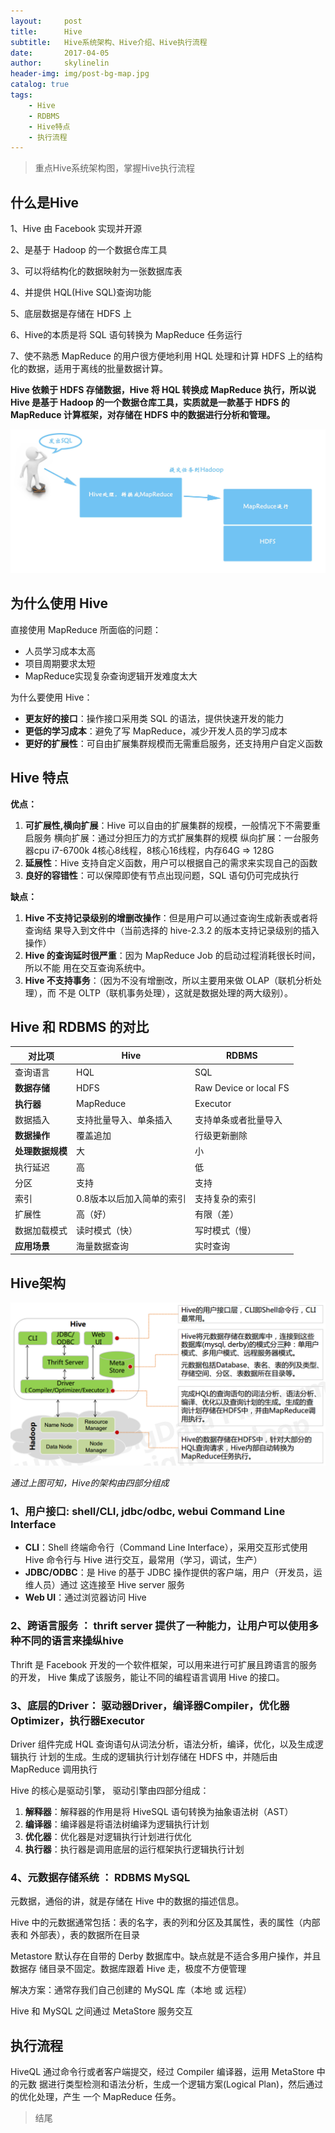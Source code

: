 ```yaml
---
layout:     post
title:      Hive
subtitle:   Hive系统架构、Hive介绍、Hive执行流程
date:       2017-04-05
author:     skylinelin
header-img: img/post-bg-map.jpg
catalog: true
tags:
    - Hive
    - RDBMS
    - Hive特点
    - 执行流程
---
```


> 重点Hive系统架构图，掌握Hive执行流程

## 什么是Hive

1、Hive 由 Facebook 实现并开源

2、是基于 Hadoop 的一个数据仓库工具

3、可以将结构化的数据映射为一张数据库表

4、并提供 HQL(Hive SQL)查询功能

5、底层数据是存储在 HDFS 上

6、Hive的本质是将 SQL 语句转换为 MapReduce 任务运行

7、使不熟悉 MapReduce 的用户很方便地利用 HQL 处理和计算 HDFS 上的结构化的数据，适用于离线的批量数据计算。

**Hive 依赖于 HDFS 存储数据，Hive 将 HQL 转换成 MapReduce 执行，所以说 Hive 是基于 Hadoop 的一个数据仓库工具，实质就是一款基于 HDFS 的 MapReduce 计算框架，对存储在 HDFS 中的数据进行分析和管理。**

![hiveyx](/resource_img/hive/hiveyx.jpg)

## 为什么使用 Hive

直接使用 MapReduce 所面临的问题：

 - 人员学习成本太高
 - 项目周期要求太短
 - MapReduce实现复杂查询逻辑开发难度太大

为什么要使用 Hive：

 - **更友好的接口**：操作接口采用类 SQL 的语法，提供快速开发的能力
 - **更低的学习成本**：避免了写 MapReduce，减少开发人员的学习成本
 - **更好的扩展性**：可自由扩展集群规模而无需重启服务，还支持用户自定义函数

## Hive 特点

**优点：**

1. **可扩展性,横向扩展**：Hive 可以自由的扩展集群的规模，一般情况下不需要重启服务 横向扩展：通过分担压力的方式扩展集群的规模 纵向扩展：一台服务器cpu i7-6700k 4核心8线程，8核心16线程，内存64G => 128G
2. **延展性**：Hive 支持自定义函数，用户可以根据自己的需求来实现自己的函数
3. **良好的容错性**：可以保障即使有节点出现问题，SQL 语句仍可完成执行

**缺点：**

1. **Hive 不支持记录级别的增删改操作**：但是用户可以通过查询生成新表或者将查询结 果导入到文件中（当前选择的 hive-2.3.2 的版本支持记录级别的插入操作）
2. **Hive 的查询延时很严重**：因为 MapReduce Job 的启动过程消耗很长时间，所以不能 用在交互查询系统中。
3. **Hive 不支持事务**：（因为不没有增删改，所以主要用来做 OLAP（联机分析处理），而 不是 OLTP（联机事务处理），这就是数据处理的两大级别）。

## Hive 和 RDBMS 的对比


对比项 | Hive | RDBMS
---|--- |---
查询语言 | HQL | SQL
**数据存储**  | HDFS | Raw Device or local FS
**执行器** | MapReduce | Executor
数据插入 | 支持批量导入、单条插入 | 支持单条或者批量导入
**数据操作** | 覆盖追加 | 行级更新删除
**处理数据规模** | 大 | 小
执行延迟 | 高 | 低
分区 | 支持 | 支持
索引 | 0.8版本以后加入简单的索引 |支持复杂的索引
扩展性 | 高（好） | 有限（差）
数据加载模式 | 读时模式（快） | 写时模式（慢）
**应用场景** | 海量数据查询 | 实时查询



## Hive架构

![hivejg](/resource_img/hive/hivejg.png)


*通过上图可知，Hive的架构由四部分组成*

### 1、用户接口: shell/CLI, jdbc/odbc, webui Command Line Interface

 - **CLI**：Shell 终端命令行（Command Line Interface），采用交互形式使用 Hive 命令行与 Hive 进行交互，最常用（学习，调试，生产）
 - **JDBC/ODBC**：是 Hive 的基于 JDBC 操作提供的客户端，用户（开发员，运维人员）通过 这连接至 Hive server 服务
  - **Web UI**：通过浏览器访问 Hive

### 2、跨语言服务 ： thrift server 提供了一种能力，让用户可以使用多种不同的语言来操纵hive

Thrift 是 Facebook 开发的一个软件框架，可以用来进行可扩展且跨语言的服务的开发， Hive 集成了该服务，能让不同的编程语言调用 Hive 的接口。

### 3、底层的Driver： 驱动器Driver，编译器Compiler，优化器Optimizer，执行器Executor

Driver 组件完成 HQL 查询语句从词法分析，语法分析，编译，优化，以及生成逻辑执行 计划的生成。生成的逻辑执行计划存储在 HDFS 中，并随后由 MapReduce 调用执行

Hive 的核心是驱动引擎， 驱动引擎由四部分组成：

1. **解释器**：解释器的作用是将 HiveSQL 语句转换为抽象语法树（AST）
2. **编译器**：编译器是将语法树编译为逻辑执行计划
3. **优化器**：优化器是对逻辑执行计划进行优化
4. **执行器**：执行器是调用底层的运行框架执行逻辑执行计划

### 4、元数据存储系统 ： RDBMS MySQL

元数据，通俗的讲，就是存储在 Hive 中的数据的描述信息。

Hive 中的元数据通常包括：表的名字，表的列和分区及其属性，表的属性（内部表和 外部表），表的数据所在目录

Metastore 默认存在自带的 Derby 数据库中。缺点就是不适合多用户操作，并且数据存 储目录不固定。数据库跟着 Hive 走，极度不方便管理

解决方案：通常存我们自己创建的 MySQL 库（本地 或 远程）

Hive 和 MySQL 之间通过 MetaStore 服务交互

## 执行流程

HiveQL 通过命令行或者客户端提交，经过 Compiler 编译器，运用 MetaStore 中的元数 据进行类型检测和语法分析，生成一个逻辑方案(Logical Plan)，然后通过的优化处理，产生 一个 MapReduce 任务。

> 结尾
